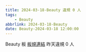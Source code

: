 ```yaml
---
title: 2024-03-18-Beauty 違規 0 人
tags:
    - Beauty
abbrlink: 2024-03-18-Beauty
date: Beauty-2024-03-18 12:00:00
---
```

Beauty 板 [板規連結](https://www.ptt.cc/bbs/Beauty/M.1630069980.A.84B.html)
昨天違規 0 人
